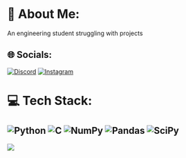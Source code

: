 # 💫 About Me:
An engineering student struggling with projects


## 🌐 Socials:
[![Discord](https://img.shields.io/badge/Discord-%237289DA.svg?logo=discord&logoColor=white)](https://discord.gg/nathanpliez#1851) [![Instagram](https://img.shields.io/badge/Instagram-%23E4405F.svg?logo=Instagram&logoColor=white)](https://instagram.com/@nathan_pliez) 

# 💻 Tech Stack:
![Python](https://img.shields.io/badge/python-3670A0?style=flat&logo=python&logoColor=ffdd54) ![C](https://img.shields.io/badge/c-%2300599C.svg?style=flat&logo=c&logoColor=white) ![NumPy](https://img.shields.io/badge/numpy-%23013243.svg?style=flat&logo=numpy&logoColor=white) ![Pandas](https://img.shields.io/badge/pandas-%23150458.svg?style=flat&logo=pandas&logoColor=white) ![SciPy](https://img.shields.io/badge/SciPy-%230C55A5.svg?style=flat&logo=scipy&logoColor=%white)
---
[![](https://visitcount.itsvg.in/api?id=nathanpliez&icon=0&color=7)](https://visitcount.itsvg.in)

<!-- Proudly created with GPRM ( https://gprm.itsvg.in ) -->
